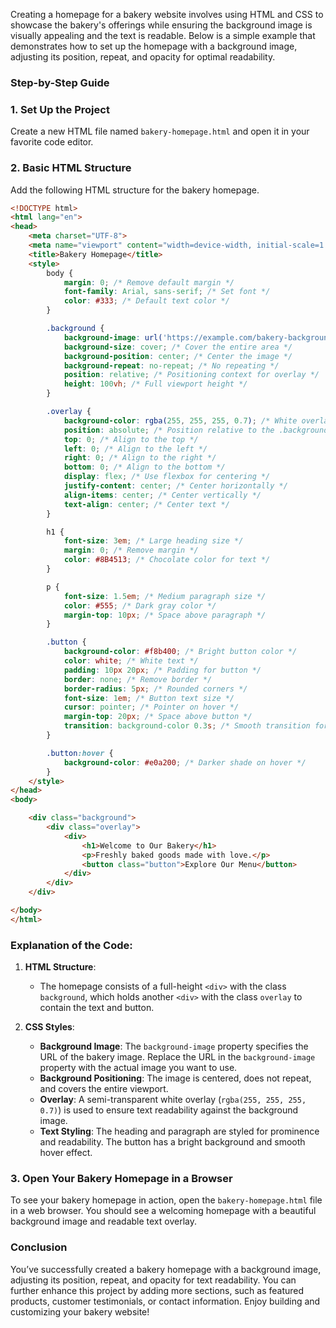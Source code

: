 Creating a homepage for a bakery website involves using HTML and CSS to showcase the bakery's offerings while ensuring the background image is visually appealing and the text is readable. Below is a simple example that demonstrates how to set up the homepage with a background image, adjusting its position, repeat, and opacity for optimal readability.

### Step-by-Step Guide

### 1. Set Up the Project

Create a new HTML file named `bakery-homepage.html` and open it in your favorite code editor.

### 2. Basic HTML Structure

Add the following HTML structure for the bakery homepage.

```html
<!DOCTYPE html>
<html lang="en">
<head>
    <meta charset="UTF-8">
    <meta name="viewport" content="width=device-width, initial-scale=1.0">
    <title>Bakery Homepage</title>
    <style>
        body {
            margin: 0; /* Remove default margin */
            font-family: Arial, sans-serif; /* Set font */
            color: #333; /* Default text color */
        }

        .background {
            background-image: url('https://example.com/bakery-background.jpg'); /* Replace with your bakery image URL */
            background-size: cover; /* Cover the entire area */
            background-position: center; /* Center the image */
            background-repeat: no-repeat; /* No repeating */
            position: relative; /* Positioning context for overlay */
            height: 100vh; /* Full viewport height */
        }

        .overlay {
            background-color: rgba(255, 255, 255, 0.7); /* White overlay with 70% opacity */
            position: absolute; /* Position relative to the .background */
            top: 0; /* Align to the top */
            left: 0; /* Align to the left */
            right: 0; /* Align to the right */
            bottom: 0; /* Align to the bottom */
            display: flex; /* Use flexbox for centering */
            justify-content: center; /* Center horizontally */
            align-items: center; /* Center vertically */
            text-align: center; /* Center text */
        }

        h1 {
            font-size: 3em; /* Large heading size */
            margin: 0; /* Remove margin */
            color: #8B4513; /* Chocolate color for text */
        }

        p {
            font-size: 1.5em; /* Medium paragraph size */
            color: #555; /* Dark gray color */
            margin-top: 10px; /* Space above paragraph */
        }

        .button {
            background-color: #f8b400; /* Bright button color */
            color: white; /* White text */
            padding: 10px 20px; /* Padding for button */
            border: none; /* Remove border */
            border-radius: 5px; /* Rounded corners */
            font-size: 1em; /* Button text size */
            cursor: pointer; /* Pointer on hover */
            margin-top: 20px; /* Space above button */
            transition: background-color 0.3s; /* Smooth transition for hover */
        }

        .button:hover {
            background-color: #e0a200; /* Darker shade on hover */
        }
    </style>
</head>
<body>

    <div class="background">
        <div class="overlay">
            <div>
                <h1>Welcome to Our Bakery</h1>
                <p>Freshly baked goods made with love.</p>
                <button class="button">Explore Our Menu</button>
            </div>
        </div>
    </div>

</body>
</html>
```

### Explanation of the Code:

1. **HTML Structure**:
   - The homepage consists of a full-height `<div>` with the class `background`, which holds another `<div>` with the class `overlay` to contain the text and button.

2. **CSS Styles**:
   - **Background Image**: The `background-image` property specifies the URL of the bakery image. Replace the URL in the `background-image` property with the actual image you want to use.
   - **Background Positioning**: The image is centered, does not repeat, and covers the entire viewport.
   - **Overlay**: A semi-transparent white overlay (`rgba(255, 255, 255, 0.7)`) is used to ensure text readability against the background image.
   - **Text Styling**: The heading and paragraph are styled for prominence and readability. The button has a bright background and smooth hover effect.

### 3. Open Your Bakery Homepage in a Browser

To see your bakery homepage in action, open the `bakery-homepage.html` file in a web browser. You should see a welcoming homepage with a beautiful background image and readable text overlay.

### Conclusion

You’ve successfully created a bakery homepage with a background image, adjusting its position, repeat, and opacity for text readability. You can further enhance this project by adding more sections, such as featured products, customer testimonials, or contact information. Enjoy building and customizing your bakery website!

